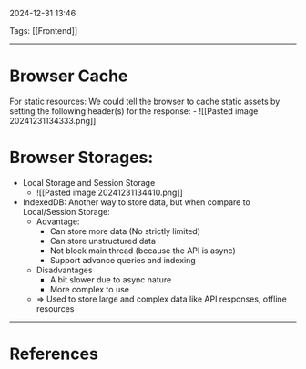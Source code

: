 2024-12-31 13:46

Tags: [[Frontend]]

---

# Browser Cache
For static resources: We could tell the browser to cache static assets by setting the following header(s) for the response:
		- ![[Pasted image 20241231134333.png]]
# Browser Storages:
- Local Storage and Session Storage
	- ![[Pasted image 20241231134410.png]]
- IndexedDB: Another way to store data, but when compare to Local/Session Storage:
	- Advantage:
		- Can store more data (No strictly limited)
		- Can store unstructured data
		- Not block main thread (because the API is async)
		- Support advance queries and indexing
	- Disadvantages
		- A bit slower due to async nature
		- More complex to use
	- => Used to store large and complex data like API responses, offline resources

---
# References